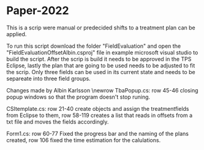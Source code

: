 # Paper-2022
This is a scrip were manual or predecided shifts to a treatment plan can be applied.

To run this script download the folder "FieldEvaluation" and open the "FieldEvaluationOffsetAlbin.csproj" file in example microsoft visual studio to build the script. After the scrip is build it needs to be approved in the TPS Eclipse, lastly the plan that are going to be used needs to be adjusted to fit the scrip. Only three fields can be used in its current state and needs to be separeate into three field groups. 


Changes made by Albin Karlsson \newrow
TbaPopup.cs: row 45-46 closing popup windows so that the program doesn't stop runing.
  
CSItemplate.cs: row 21-40 create objects and assign the treatmentfields from Eclipse to them, row 58-119 creates a list that reads in offsets from a txt file and moves the fields accordingly.  

Form1.cs: row 60-77 Fixed the progress bar and the naming of the plans created, row 106 fixed the time estimation for the calulations. 
